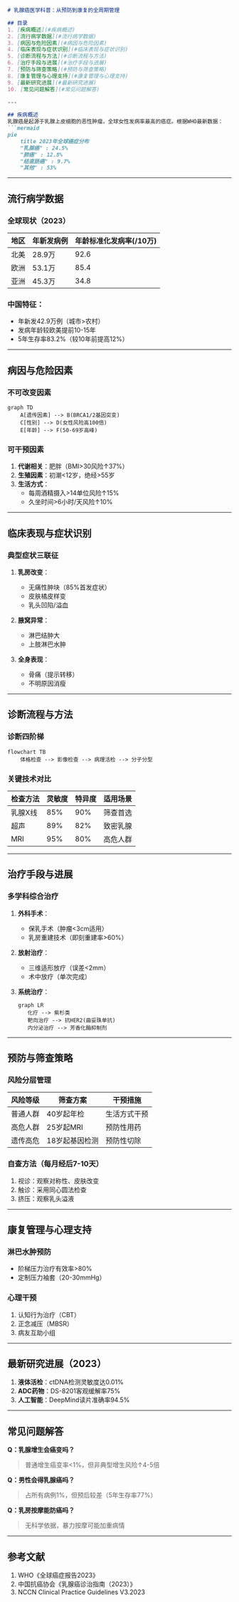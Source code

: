 

```markdown
# 乳腺癌医学科普：从预防到康复的全周期管理

## 目录
1. [疾病概述](#疾病概述)
2. [流行病学数据](#流行病学数据)
3. [病因与危险因素](#病因与危险因素)
4. [临床表现与症状识别](#临床表现与症状识别)
5. [诊断流程与方法](#诊断流程与方法)
6. [治疗手段与进展](#治疗手段与进展)
7. [预防与筛查策略](#预防与筛查策略)
8. [康复管理与心理支持](#康复管理与心理支持)
9. [最新研究进展](#最新研究进展)
10. [常见问题解答](#常见问题解答)

---

## 疾病概述
乳腺癌是起源于乳腺上皮细胞的恶性肿瘤，全球女性发病率最高的癌症。根据WHO最新数据：
```mermaid
pie
    title 2023年全球癌症分布
    "乳腺癌" : 24.5%
    "肺癌" : 12.8%
    "结直肠癌" : 9.7%
    "其他" : 53%
```

---

## 流行病学数据
### 全球现状（2023）
| 地区 | 年新发病例 | 年龄标准化发病率(/10万) |
|------|------------|-------------------------|
| 北美 | 28.9万     | 92.6                    |
| 欧洲 | 53.1万     | 85.4                    | 
| 亚洲 | 45.3万     | 34.8                    |

### 中国特征：
- 年新发42.9万例（城市>农村）
- 发病年龄较欧美提前10-15年
- 5年生存率83.2%（较10年前提高12%）

---

## 病因与危险因素
### 不可改变因素
```mermaid
graph TD
    A[遗传因素] --> B(BRCA1/2基因突变)
    C[性别] --> D(女性风险高100倍)
    E[年龄] --> F(50-69岁高峰)
```

### 可干预因素
1. **代谢相关**：肥胖（BMI>30风险↑37%）
2. **生殖因素**：初潮<12岁，绝经>55岁
3. **生活方式**：
   - 每周酒精摄入>14单位风险↑15%
   - 久坐时间>6小时/天风险↑10%

---

## 临床表现与症状识别
### 典型症状三联征
1. **乳房改变**：
   - 无痛性肿块（85%首发症状）
   - 皮肤橘皮样变
   - 乳头凹陷/溢血

2. **腋窝异常**：
   - 淋巴结肿大
   - 上肢淋巴水肿

3. **全身表现**：
   - 骨痛（提示转移）
   - 不明原因消瘦

---

## 诊断流程与方法
### 诊断四阶梯
```mermaid
flowchart TB
    体格检查 --> 影像检查 --> 病理活检 --> 分子分型
```

### 关键技术对比
| 检查方法 | 灵敏度 | 特异度 | 适用场景 |
|----------|--------|--------|----------|
| 乳腺X线 | 85%    | 90%     | 筛查首选 |
| 超声    | 89%    | 82%     | 致密乳腺 |
| MRI     | 95%    | 80%     | 高危人群 |

---

## 治疗手段与进展
### 多学科综合治疗
1. **外科手术**：
   - 保乳手术（肿瘤<3cm适用）
   - 乳房重建技术（即刻重建率>60%）

2. **放射治疗**：
   - 三维适形放疗（误差<2mm）
   - 术中放疗（单次完成）

3. **系统治疗**：
   ```mermaid
   graph LR
      化疗 --> 紫杉类
      靶向治疗 --> 抗HER2(曲妥珠单抗)
      内分泌治疗 --> 芳香化酶抑制剂
   ```

---

## 预防与筛查策略
### 风险分层管理
| 风险等级 | 筛查方案 | 干预措施 |
|----------|----------|----------|
| 普通人群 | 40岁起年检 | 生活方式干预 |
| 高危人群 | 25岁起MRI | 预防性用药 |
| 遗传高危 | 18岁起基因检测 | 预防性切除 |

### 自查方法（每月经后7-10天）
1. 视诊：观察对称性、皮肤改变
2. 触诊：采用同心圆法检查
3. 挤压：观察乳头溢液

---

## 康复管理与心理支持
### 淋巴水肿预防
- 阶梯压力治疗有效率>80%
- 定制压力袖套（20-30mmHg）

### 心理干预
1. 认知行为治疗（CBT）
2. 正念减压（MBSR）
3. 病友互助小组

---

## 最新研究进展（2023）
1. **液体活检**：ctDNA检测灵敏度达0.01%
2. **ADC药物**：DS-8201客观缓解率75%
3. **人工智能**：DeepMind读片准确率94.5%

---

## 常见问题解答
**Q：乳腺增生会癌变吗？**
> 普通增生癌变率<1%，但非典型增生风险↑4-5倍

**Q：男性会得乳腺癌吗？**
> 占所有病例1%，但预后较差（5年生存率77%）

**Q：乳房按摩能防癌吗？**
> 无科学依据，暴力按摩可能加重病情

---

## 参考文献
1. WHO《全球癌症报告2023》
2. 中国抗癌协会《乳腺癌诊治指南（2023）》
3. NCCN Clinical Practice Guidelines V3.2023
```